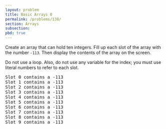 ```yaml
---
layout: problem
title: Basic Arrays 0
permalink: /problems/138/
section: Arrays
subsection:
pbd: true
---
```

Create an array that can hold ten integers. Fill up each slot of the array with the number `-113`. Then display the contents of the array on the screen.

Do not use a loop. Also, do not use any variable for the index; you must use literal numbers to refer to each slot.

<pre class="terminal">
Slot 0 contains a -113
Slot 1 contains a -113
Slot 2 contains a -113
Slot 3 contains a -113
Slot 4 contains a -113
Slot 5 contains a -113
Slot 6 contains a -113
Slot 7 contains a -113
Slot 8 contains a -113
Slot 9 contains a -113
</pre>